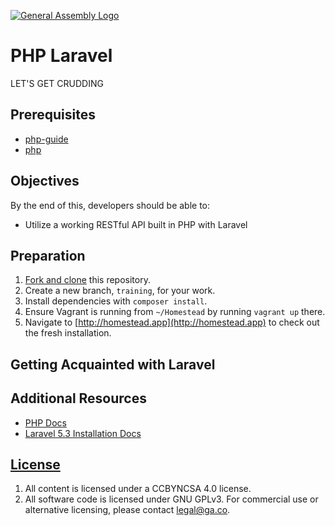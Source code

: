 [![General Assembly Logo](https://camo.githubusercontent.com/1a91b05b8f4d44b5bbfb83abac2b0996d8e26c92/687474703a2f2f692e696d6775722e636f6d2f6b6538555354712e706e67)](https://generalassemb.ly/education/web-development-immersive)

# PHP Laravel

LET'S GET CRUDDING

## Prerequisites

-   [php-guide](https://github.com/ga-wdi-boston/php-guide)
-   [php](https://github.com/ga-wdi-boston/php)

## Objectives

By the end of this, developers should be able to:

-   Utilize a working RESTful API built in PHP with Laravel

## Preparation

1.  [Fork and clone](https://github.com/ga-wdi-boston/meta/wiki/ForkAndClone)
    this repository.
1.  Create a new branch, `training`, for your work.
1.  Install dependencies with `composer install`.
1.  Ensure Vagrant is running from `~/Homestead` by running `vagrant up` there.
1.  Navigate to [http://homestead.app](http://homestead.app) to check out the fresh installation.

## Getting Acquainted with Laravel


## Additional Resources

-  [PHP Docs](http://php.net/manual/en/)
-  [Laravel 5.3 Installation Docs](https://laravel.com/docs/5.3#installing-laravel)

## [License](LICENSE)

1.  All content is licensed under a CC­BY­NC­SA 4.0 license.
1.  All software code is licensed under GNU GPLv3. For commercial use or
    alternative licensing, please contact legal@ga.co.
